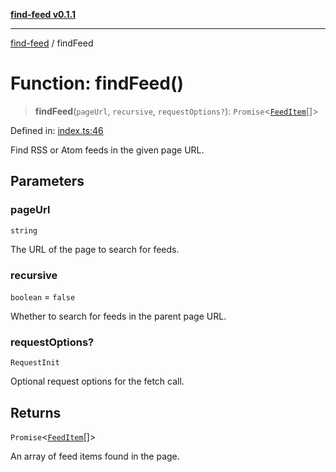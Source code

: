[**find-feed v0.1.1**](../README.md)

***

[find-feed](../README.md) / findFeed

# Function: findFeed()

> **findFeed**(`pageUrl`, `recursive`, `requestOptions?`): `Promise`\<[`FeedItem`](../interfaces/FeedItem.md)[]\>

Defined in: [index.ts:46](https://github.com/Robot-Inventor/find-feed/blob/50bb94790f41d7d58a7b84b6dd766be1f13602e7/src/index.ts#L46)

Find RSS or Atom feeds in the given page URL.

## Parameters

### pageUrl

`string`

The URL of the page to search for feeds.

### recursive

`boolean` = `false`

Whether to search for feeds in the parent page URL.

### requestOptions?

`RequestInit`

Optional request options for the fetch call.

## Returns

`Promise`\<[`FeedItem`](../interfaces/FeedItem.md)[]\>

An array of feed items found in the page.
